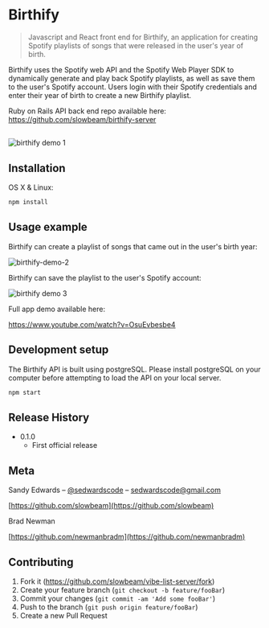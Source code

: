 # Birthify
> Javascript and React front end for Birthify, an application for creating Spotify playlists of songs that were released in the user's year of birth. 

Birthify uses the Spotify web API and the Spotify Web Player SDK to dynamically generate and play back Spotify playlists, as well as save them to the user's Spotify account. Users login with their Spotify credentials and enter their year of birth to create a new Birthify playlist. 

Ruby on Rails API back end repo available here: https://github.com/slowbeam/birthify-server

##

![birthify demo 1](https://github.com/slowbeam/birthify-client/blob/master/public/demos/birthify-demo-1.gif)

## Installation

OS X & Linux:

```sh
npm install
```

## Usage example

Birthify can create a playlist of songs that came out in the user's birth year:

![birthify-demo-2](https://github.com/slowbeam/birthify-client/blob/master/public/demos/birthify-demo-2.gif)


Birthify can save the playlist to the user's Spotify account:

![birthify demo 3](https://github.com/slowbeam/birthify-client/blob/master/public/demos/birthify-demo-3.gif)

Full app demo available here: 

https://www.youtube.com/watch?v=OsuEvbesbe4


## Development setup

The Birthify API is built using postgreSQL. Please install postgreSQL on your computer before attempting to load the API on your local server. 

```sh
npm start
```


## Release History

* 0.1.0
    * First official release
   


## Meta

Sandy Edwards – [@sedwardscode](https://twitter.com/sedwardscode) – sedwardscode@gmail.com

[https://github.com/slowbeam](https://github.com/slowbeam)

Brad Newman

[https://github.com/newmanbradm](https://github.com/newmanbradm)

## Contributing

1. Fork it (<https://github.com/slowbeam/vibe-list-server/fork>)
2. Create your feature branch (`git checkout -b feature/fooBar`)
3. Commit your changes (`git commit -am 'Add some fooBar'`)
4. Push to the branch (`git push origin feature/fooBar`)
5. Create a new Pull Request
